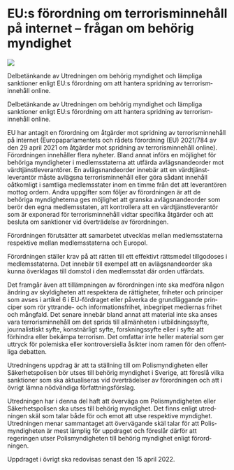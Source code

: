 # EU:s förordning om terrorism­innehåll på internet – frågan om behörig myndighet

![](/contentassets/c155473d2c774ac18d1a3b1f33aee0f4/sou202176_150px.jpg?width=150&quality=85)

Delbetänkande av Utred­ningen om behörig myndig­het och lämpliga sanktioner enligt EU:s förord­ning om att hantera spridning av terrorism­innehåll online.

Delbetänkande av Utred­ningen om behörig myndig­het och lämpliga sanktioner enligt EU:s förord­ning om att hantera spridning av terrorism­innehåll online.

EU har antagit en förord­ning om åtgärder mot spridning av terrorism­inne­håll på internet (Europa­parla­mentets och rådets förord­ning (EU) 2021/784 av den 29 april 2021 om åtgärder mot spridning av terrorism­innehåll online). Förord­ningen inne­håller flera nyheter. Bland annat införs en möjlig­het för behöriga myndig­heter i medlems­staterna att utfärda avlägsnande­order mot värd­tjänst­leveran­­törer. En avlägsnande­order inne­bär att en värd­tjänst­leveran­­tör måste avlägsna terrorism­innehåll eller göra sådant inne­håll oåtkomligt i samtliga medlems­stater inom en timme från det att leveran­tören mottog ordern. Andra upp­gifter som följer av förord­ningen är att de behöriga myndig­heterna ges möjlig­het att granska avlägsnande­order som berör den egna medlems­staten, att kontrol­lera att en värd­tjänst­leverantör som är expo­nerad för terrorism­innehåll vidtar specifika åtgärder och att besluta om sank­tioner vid över­trädelse av förord­ningen.

Förord­ningen förut­sätter att samarbetet utvecklas mellan medlems­staterna respek­tive mellan medlems­staterna och Europol.

Förord­ningen ställer krav på att rätten till ett effek­tivt rätts­medel till­godo­ses i medlems­staterna. Det innebär till exempel att en avlägsnande­order ska kunna över­klagas till domstol i den medlems­stat där orden utfärdats.

Det framgår även att tillämp­ningen av förord­ningen inte ska med­föra någon ändring av skyldig­heten att respek­tera de rättig­heter, friheter och principer som avses i artikel 6 i EU-fördraget eller påverka de grund­läggande prin­ciper som rör yttrande- och informations­frihet, inbegripet mediernas frihet och mångfald. Det senare inne­bär bland annat att material inte ska anses vara terrorism­innehåll om det sprids till allmän­heten i utbildnings­syfte, journa­listiskt syfte, konst­närligt syfte, forsk­nings­syfte eller i syfte att förhindra eller bekämpa terrorism. Det omfattar inte heller material som ger uttryck för pole­miska eller kontro­versi­ella åsikter inom ramen för den offent­liga debatten.

Utredningens uppdrag är att ta ställning till om Polis­myndig­heten eller Säker­hets­polisen bör utses till behörig myndig­het i Sverige, att föreslå vilka sank­tioner som ska aktuali­seras vid över­trädelser av förord­ningen och att i övrigt lämna nöd­vändiga författnings­förslag.

Utred­ningen har i denna del haft att överväga om Polis­myndig­heten eller Säkerhets­polisen ska utses till behörig myndig­het. Det finns enligt utred­ningen skäl som talar både för och emot att utse respek­tive myndig­het. Utred­ningen menar samman­taget att över­vägande skäl talar för att Polis­myndig­heten är mest lämplig för upp­draget och föreslår därför att regeringen utser Polis­myndig­heten till behörig myndighet enligt förord­ningen.

Uppdraget i övrigt ska redo­visas senast den 15 april 2022.

